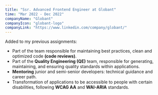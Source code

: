 ```yaml
---
title: "Ssr. Advanced Frontend Engineer at Globant"
time: "Mar 2022 - Dec 2022"
companyName: "Globant"
companyIcon: "globant-logo"
companyLink: "https://www.linkedin.com/company/globant/"
---
```


Added to my previous assignments:

- Part of the team responsible for maintaining best practices, clean and optimized code **(code reviews)**.
- Part of the **Quality Engineering (QE)** team, responsible for generating, maintaining, and ensuring quality standards within applications.
- **Mentoring** junior and semi-senior developers: technical guidance and career path.
- Transformation of applications to be accessible to people with certain disabilities, following **WCAG AA** and **WAI-ARIA** standards.
